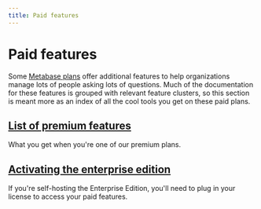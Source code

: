 ```yaml
---
title: Paid features
---
```


# Paid features

Some [Metabase plans](/pricing) offer additional features to help organizations manage lots of people asking lots of questions. Much of the documentation for these features is grouped with relevant feature clusters, so this section is meant more as an index of all the cool tools you get on these paid plans.

## [List of premium features](./overview.md)

What you get when you're one of our premium plans.

## [Activating the enterprise edition](./activating-the-enterprise-edition.md)

If you're self-hosting the Enterprise Edition, you'll need to plug in your license to access your paid features.